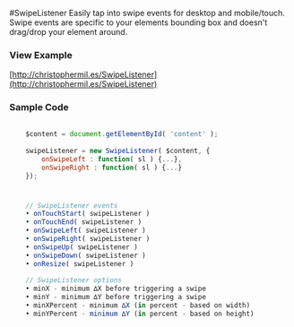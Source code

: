 #SwipeListener
Easily tap into swipe events for desktop and mobile/touch. Swipe events are specific to your elements bounding box and doesn't drag/drop your element around.

### View Example
[http://christophermil.es/SwipeListener](http://christophermil.es/SwipeListener)

### Sample Code
```javascript
	
	$content = document.getElementById( 'content' );
	
	swipeListener = new SwipeListener( $content, {
		onSwipeLeft : function( sl ) {...},
		onSwipeRight : function( sl ) {...}
	});
	
```

### 
```javascript
	// SwipeListener events
	• onTouchStart( swipeListener )
	• onTouchEnd( swipeListener )
	• onSwipeLeft( swipeListener )
	• onSwipeRight( swipeListener )
	• onSwipeUp( swipeListener )
	• onSwipeDown( swipeListener )
	• onResize( swipeListener )
	
	// SwipeListener options
	• minX - minimum ∆X before triggering a swipe
	• minY - minimum ∆Y before triggering a swipe
	• minXPercent - minimum ∆X (in percent - based on width)	
	• minYPercent - minimum ∆Y (in percent - based on height)
```